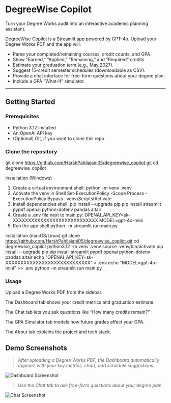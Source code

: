 # DegreeWise Copilot

Turn your Degree Works audit into an interactive academic planning assistant.

DegreeWise Copilot is a Streamlit app powered by GPT-4o. Upload your Degree Works PDF and the app will:

- Parse your completed/remaining courses, credit counts, and GPA.  
- Show “Earned,” “Applied,” “Remaining,” and “Required” credits.  
- Estimate your graduation term (e.g., May 2027).  
- Suggest 15-credit semester schedules (downloadable as CSV).  
- Provide a chat interface for free-form questions about your degree plan.  
- Include a GPA “What-If” simulator.

---

## Getting Started

### Prerequisites

- Python 3.12 installed  
- An OpenAI API key  
- (Optional) Git, if you want to clone this repo

### Clone the repository

git clone https://github.com/HarshPahilajani05/degreewise_copilot.git
cd degreewise_copilot

Installation (Windows)
1. Create a virtual environment
shell:
python -m venv .venv
2. Activate the venv in Shell
Set-ExecutionPolicy -Scope Process -ExecutionPolicy Bypass
.\.venv\Scripts\Activate
3. Install dependencies
shell:
pip install --upgrade pip
pip install streamlit pypdf openai python-dotenv pandas altair
4. Create a .env file next to main.py:
OPENAI_API_KEY=sk-XXXXXXXXXXXXXXXXXXXXXXXXXXXX
MODEL=gpt-4o-mini
5. Run the app
shell
python -m streamlit run main.py

Installation (macOS/Linux)
git clone https://github.com/HarshPahilajani05/degreewise_copilot.git
cd degreewise_copilot
python3.12 -m venv .venv
source .venv/bin/activate
pip install --upgrade pip
pip install streamlit pypdf openai python-dotenv pandas altair
echo "OPENAI_API_KEY=sk-XXXXXXXXXXXXXXXXXXXXXXXXXXXX" > .env
echo "MODEL=gpt-4o-mini" >> .env
python -m streamlit run main.py

### Usage
Upload a Degree Works PDF from the sidebar.

The Dashboard tab shows your credit metrics and graduation estimate.

The Chat tab lets you ask questions like “How many credits remain?”

The GPA Simulator tab models how future grades affect your GPA.

The About tab explains the project and tech stack.

## Demo Screenshots

> *After uploading a Degree Works PDF, the Dashboard automatically appears with your key metrics, chart, and schedule suggestions.*

![Dashboard Screenshot](https://github.com/user-attachments/assets/09eed5ec-581d-46ca-8c26-ac221f007773)

> *Use the Chat tab to ask free-form questions about your degree plan.*

![Chat Screenshot](https://github.com/user-attachments/assets/6815ad41-9208-4730-8324-db789cfc5f19)

